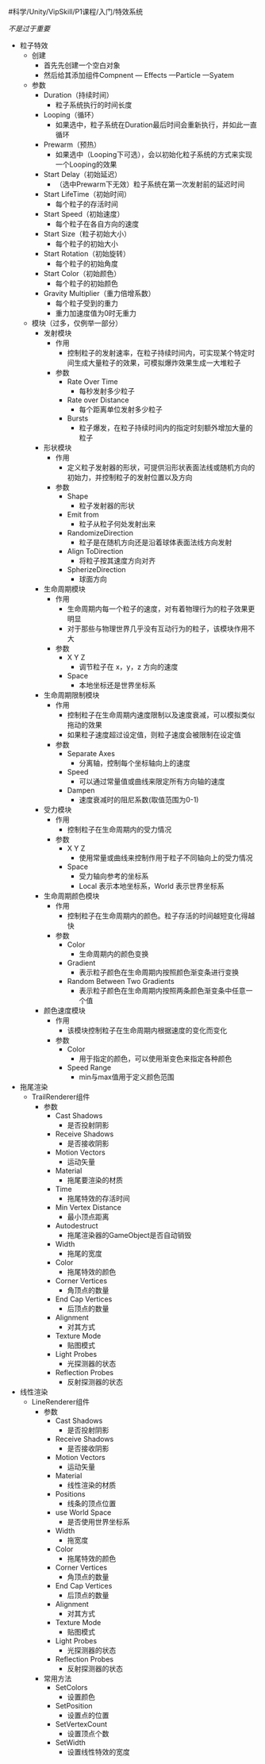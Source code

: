 
#科学/Unity/VipSkill/P1课程/入门/特效系统

*不是过于重要*

- 粒子特效
	- 创建
		- 首先先创建一个空白对象
		- 然后给其添加组件Compnent — Effects —Particle —Syatem
	- 参数
		- Duration（持续时间）
			- 粒子系统执行的时间长度
		- Looping（循环）
			- 如果选中，粒子系统在Duration最后时间会重新执行，并如此一直循环
		- Prewarm（预热）
			- 如果选中（Looping下可选），会以初始化粒子系统的方式来实现一个Looping的效果
		- Start Delay（初始延迟）
			- （选中Prewarm下无效）粒子系统在第一次发射前的延迟时间
		- Start LifeTime（初始时间）
			- 每个粒子的存活时间
		- Start Speed（初始速度）
			- 每个粒子在各自方向的速度
		- Start Size（粒子初始大小）
			- 每个粒子的初始大小
		- Start Rotation（初始旋转）
			- 每个粒子的初始角度
		- Start Color（初始颜色）
			- 每个粒子的初始颜色
		- Gravity Multiplier（重力倍增系数）
			- 每个粒子受到的重力
			- 重力加速度值为0时无重力
	- 模块（过多，仅例举一部分）
		- 发射模块
			- 作用
				- 控制粒子的发射速率，在粒子持续时间内，可实现某个特定时间生成大量粒子的效果，可模拟爆炸效果生成一大堆粒子
			- 参数
				- Rate Over Time
					- 每秒发射多少粒子
				- Rate over Distance
					- 每个距离单位发射多少粒子
				- Bursts
					- 粒子爆发，在粒子持续时间内的指定时刻额外增加大量的粒子
		- 形状模块
			- 作用
				- 定义粒子发射器的形状，可提供沿形状表面法线或随机方向的初始力，并控制粒子的发射位置以及方向
			- 参数
				- Shape
					- 粒子发射器的形状
				- Emit from
					- 粒子从粒子何处发射出来
				- RandomizeDirection
					- 粒子是在随机方向还是沿着球体表面法线方向发射
				- Align ToDirection
					- 将粒子按其速度方向对齐
				- SpherizeDirection
					- 球面方向
		- 生命周期模块
			- 作用
				- 生命周期内每一个粒子的速度，对有着物理行为的粒子效果更明显
				- 对于那些与物理世界几乎没有互动行为的粒子，该模块作用不大
			- 参数
				- X Y Z
					- 调节粒子在 x，y，z 方向的速度
				- Space
					- 本地坐标还是世界坐标系
		- 生命周期限制模块
			- 作用
				- 控制粒子在生命周期内速度限制以及速度衰减，可以模拟类似拖动的效果
				- 如果粒子速度超过设定值，则粒子速度会被限制在设定值
			- 参数
				- Separate Axes
					- 分离轴，控制每个坐标轴向上的速度
				- Speed
					- 可以通过常量值或曲线来限定所有方向轴的速度
				- Dampen
					- 速度衰减时的阻尼系数(取值范围为0-1)
		- 受力模块
			- 作用
				- 控制粒子在生命周期内的受力情况
			- 参数
				- X Y Z
					- 使用常量或曲线来控制作用于粒子不同轴向上的受力情况
				- Space
					- 受力轴向参考的坐标系
					- Local 表示本地坐标系，World 表示世界坐标系
		- 生命周期颜色模块
			- 作用
				- 控制粒子在生命周期内的颜色。粒子存活的时间越短变化得越快
			- 参数
				- Color
					- 生命周期内的颜色变换
				- Gradient
					- 表示粒子颜色在生命周期内按照颜色渐变条进行变换
				- Random Between Two Gradients
					- 表示粒子颜色在生命周期内按照两条颜色渐变条中任意一个值
		- 颜色速度模块
			- 作用
				- 该模块控制粒子在生命周期内根据速度的变化而变化
			- 参数
				- Color
					- 用于指定的颜色，可以使用渐变色来指定各种颜色
				- Speed Range
					- min与max值用于定义颜色范围
- 拖尾渲染
	- TrailRenderer组件
		- 参数
			- Cast Shadows
				- 是否投射阴影
			- Receive Shadows
				- 是否接收阴影
			- Motion Vectors
				- 运动矢量
			- Material
				- 拖尾要渲染的材质
			- Time
				- 拖尾特效的存活时间
			- Min Vertex Distance
				- 最小顶点距离
			- Autodestruct
				- 拖尾渲染器的GameObject是否自动销毁
			- Width
				- 拖尾的宽度
			- Color
				- 拖尾特效的颜色
			- Corner Vertices
				- 角顶点的数量
			- End Cap Vertices
				- 后顶点的数量
			- Alignment
				- 对其方式
			- Texture Mode
				- 贴图模式
			- Light Probes
				- 光探测器的状态
			- Reflection Probes
				- 反射探测器的状态
- 线性渲染
	- LineRenderer组件
		- 参数
			- Cast Shadows
				- 是否投射阴影
			- Receive Shadows
				- 是否接收阴影
			- Motion Vectors
				- 运动矢量
			- Material
				- 线性渲染的材质
			- Positions
				- 线条的顶点位置
			- use World Space
				- 是否使用世界坐标系
			- Width
				- 拖宽度
			- Color
				- 拖尾特效的颜色
			- Corner Vertices
				- 角顶点的数量
			- End Cap Vertices
				- 后顶点的数量
			- Alignment
				- 对其方式
			- Texture Mode
				- 贴图模式
			- Light Probes
				- 光探测器的状态
			- Reflection Probes
				- 反射探测器的状态
		- 常用方法
			- SetColors
				- 设置颜色
			- SetPosition
				- 设置点的位置
			- SetVertexCount
				- 设置顶点个数
			- SetWidth
				- 设置线性特效的宽度